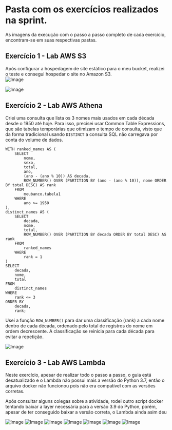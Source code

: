 # Pasta com os exercícios realizados na sprint.
As imagens da execução com o passo a passo completo de cada exercício, encontram-se em suas respectivas pastas.

## Exercício 1 - Lab AWS S3 
Após configurar a hospedagem de site estático para o meu bucket, realizei o teste e consegui hospedar o site no Amazon S3.  
![Image](/sprint_06/Exercicios/exercicio1/0114.png)

![Image](/sprint_06/Exercicios/exercicio1/0115.png)

## Exercício 2 - Lab AWS Athena 
Criei uma consulta que lista os 3 nomes mais usados em cada década desde o 1950 até hoje.
Para isso, precisei usar Common Table Expressions, que são tabelas temporárias que otimizam o tempo de consulta, visto que da forma tradicional usando `DISTINCT` a consulta SQL não carregava por conta do volume de dados. 

```
WITH ranked_names AS (
    SELECT
        nome,
        sexo,
        total,
        ano,
        (ano - (ano % 10)) AS decada,
        ROW_NUMBER() OVER (PARTITION BY (ano - (ano % 10)), nome ORDER BY total DESC) AS rank
    FROM
        meubanco.tabela1
    WHERE
        ano >= 1950
),
distinct_names AS (
    SELECT
        decada,
        nome,
        total,
        ROW_NUMBER() OVER (PARTITION BY decada ORDER BY total DESC) AS rank
    FROM
        ranked_names
    WHERE
        rank = 1
)
SELECT
    decada,
    nome,
    total
FROM
    distinct_names
WHERE
    rank <= 3
ORDER BY
    decada,
    rank;
```
Usei a função `ROW_NUMBER()` para dar uma classificação (rank) a cada nome dentro de cada década, ordenado pelo total de registros do nome em ordem decrescente. A classificação se reinicia para cada década para evitar a repetição. 

![Image](/sprint_06/Exercicios/exercicio2/0211.png)

## Exercício 3 - Lab AWS Lambda
Neste exercício, apesar de realizar todo o passo a passo, o guia está desatualizado e o Lambda não possui mais a versão do Python 3.7, então o arquivo docker não funcionou pois não era compatível com as versões corretas. 

Após consultar alguns colegas sobre a atividade, rodei outro script docker tentando baixar a layer necessária para a versão 3.9 do Python, porém, apesar de ter conseguido baixar a versão correta, o Lambda ainda asim deu

![Image](/sprint_06/Exercicios/exercicio3/0319.png)
![Image](/sprint_06/Exercicios/exercicio3/0310.png)
![Image](/sprint_06/Exercicios/exercicio3/0311.png)
![Image](/sprint_06/Exercicios/exercicio3/0312.png)
![Image](/sprint_06/Exercicios/exercicio3/0313.png)
![Image](/sprint_06/Exercicios/exercicio3/0314.png)
![Image](/sprint_06/Exercicios/exercicio3/0316.png)
